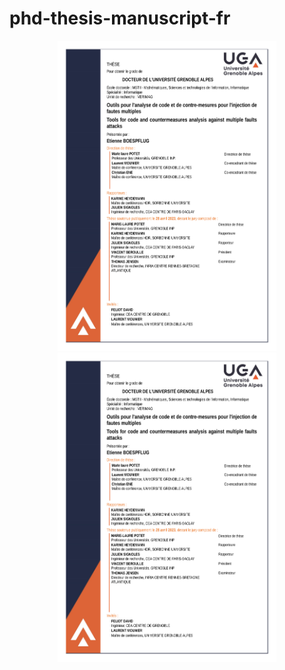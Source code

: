 # phd-thesis-manuscript-fr

<p align="center">
  <img src="couverture_these.png" width="350" title="hover text">
  <img src="couverture_these.png" width="350" alt="accessibility text">
</p>
